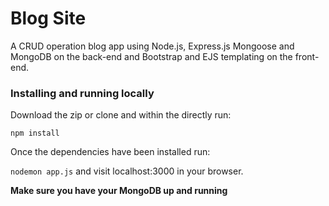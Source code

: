 # Blog Site

A CRUD operation blog app using Node.js, Express.js Mongoose and MongoDB on the back-end and Bootstrap and EJS templating on the front-end.

### Installing and running locally
Download the zip or clone and within the directly run:

`npm install`

Once the dependencies have been installed run:

`nodemon app.js` and visit localhost:3000 in your browser.

**Make sure you have your MongoDB up and running**
